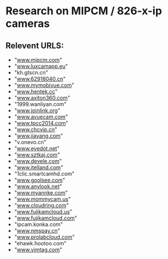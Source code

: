 # Research on MIPCM / 826-x-ip cameras
## Relevent URLS:
* "www.mipcm.com"
* "www.luxcamapp.eu"
* "kh.gtscn.cn"
* "www.62918040.cn"
* "www.mymobivue.com"
* "www.hentek.cc"
* "www.axiton360.com"
* "1999.wanliyan.com"
* "www.joinlink.org"
* "www.avuecam.com"
* "www.tpcc2014.com"
* "www.chcvip.cn"
* "www.jiayang.com"
* "v.onevo.cn"
* "www.eyedot.net"
* "www.sztkaj.com"
* "www.devele.com"
* "www.itelland.com"
* "1clic.smartcamhd.com"
* "www.goolsee.com"
* "www.anylook.net"
* "www.myannke.com"
* "www.mommycam.us"
* "www.cloudring.com"
* "www.fujikamcloud.us"
* "www.fujikamcloud.com"
* "ipcam.konka.com"
* "www.nmspay.cn"
* "www.prolabcloud.com"
* "ehawk.hootoo.com"
* "www.vimtag.com"
